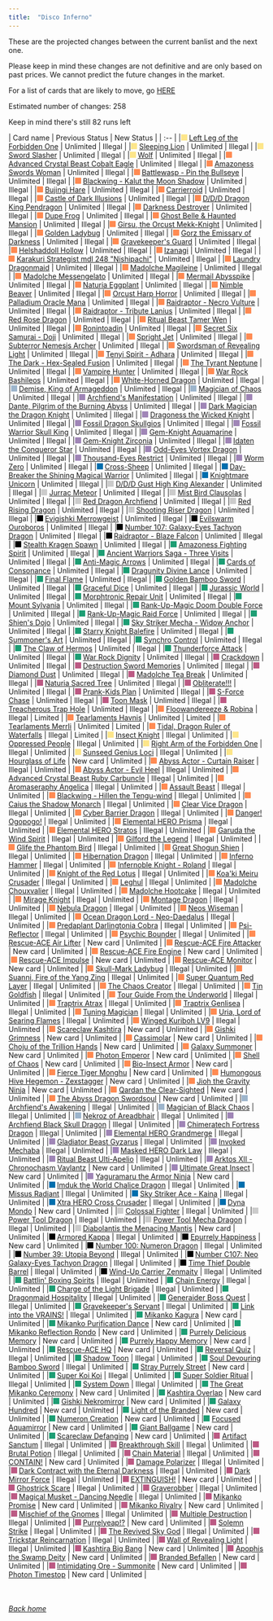 ```yaml
---
title:  "Disco Inferno"
---
```


These are the projected changes between the current banlist and the next one.

Please keep in mind these changes are not definitive and are only based on past prices. We cannot predict the future changes in the market.

For a list of cards that are likely to move, go [HERE](closeprices)

Estimated number of changes: 258

Keep in mind there's still 82 runs left

| Card name | Previous Status | New Status |
| :-- |
|<img src="assets/vanilla.png" alt="Normal Monster" width="12" height="12"/> [Left Leg of the Forbidden One](https://db.ygoprodeck.com/card/?search=Left%20Leg%20of%20the%20Forbidden%20One) | Unlimited | Illegal |
|<img src="assets/vanilla.png" alt="Normal Monster" width="12" height="12"/> [Sleeping Lion](https://db.ygoprodeck.com/card/?search=Sleeping%20Lion) | Unlimited | Illegal |
|<img src="assets/vanilla.png" alt="Normal Monster" width="12" height="12"/> [Sword Slasher](https://db.ygoprodeck.com/card/?search=Sword%20Slasher) | Unlimited | Illegal |
|<img src="assets/vanilla.png" alt="Normal Monster" width="12" height="12"/> [Wolf](https://db.ygoprodeck.com/card/?search=Wolf) | Unlimited | Illegal |
|<img src="assets/effect.png" alt="Effect Monster" width="12" height="12"/> [Advanced Crystal Beast Cobalt Eagle](https://db.ygoprodeck.com/card/?search=Advanced%20Crystal%20Beast%20Cobalt%20Eagle) | Unlimited | Illegal |
|<img src="assets/effect.png" alt="Effect Monster" width="12" height="12"/> [Amazoness Swords Woman](https://db.ygoprodeck.com/card/?search=Amazoness%20Swords%20Woman) | Unlimited | Illegal |
|<img src="assets/effect.png" alt="Effect Monster" width="12" height="12"/> [Battlewasp - Pin the Bullseye](https://db.ygoprodeck.com/card/?search=Battlewasp%20-%20Pin%20the%20Bullseye) | Unlimited | Illegal |
|<img src="assets/effect.png" alt="Effect Monster" width="12" height="12"/> [Blackwing - Kalut the Moon Shadow](https://db.ygoprodeck.com/card/?search=Blackwing%20-%20Kalut%20the%20Moon%20Shadow) | Unlimited | Illegal |
|<img src="assets/effect.png" alt="Effect Monster" width="12" height="12"/> [Bujingi Hare](https://db.ygoprodeck.com/card/?search=Bujingi%20Hare) | Unlimited | Illegal |
|<img src="assets/effect.png" alt="Effect Monster" width="12" height="12"/> [Carrierroid](https://db.ygoprodeck.com/card/?search=Carrierroid) | Unlimited | Illegal |
|<img src="assets/effect.png" alt="Effect Monster" width="12" height="12"/> [Castle of Dark Illusions](https://db.ygoprodeck.com/card/?search=Castle%20of%20Dark%20Illusions) | Unlimited | Illegal |
|<img src="assets/effect.png" alt="Effect Monster" width="12" height="12"/> [D/D/D Dragon King Pendragon](https://db.ygoprodeck.com/card/?search=D/D/D%20Dragon%20King%20Pendragon) | Unlimited | Illegal |
|<img src="assets/effect.png" alt="Effect Monster" width="12" height="12"/> [Darkness Destroyer](https://db.ygoprodeck.com/card/?search=Darkness%20Destroyer) | Unlimited | Illegal |
|<img src="assets/effect.png" alt="Effect Monster" width="12" height="12"/> [Dupe Frog](https://db.ygoprodeck.com/card/?search=Dupe%20Frog) | Unlimited | Illegal |
|<img src="assets/effect.png" alt="Effect Monster" width="12" height="12"/> [Ghost Belle & Haunted Mansion](https://db.ygoprodeck.com/card/?search=Ghost%20Belle%20%26%20Haunted%20Mansion) | Unlimited | Illegal |
|<img src="assets/effect.png" alt="Effect Monster" width="12" height="12"/> [Girsu, the Orcust Mekk-Knight](https://db.ygoprodeck.com/card/?search=Girsu,%20the%20Orcust%20Mekk-Knight) | Unlimited | Illegal |
|<img src="assets/effect.png" alt="Effect Monster" width="12" height="12"/> [Golden Ladybug](https://db.ygoprodeck.com/card/?search=Golden%20Ladybug) | Unlimited | Illegal |
|<img src="assets/effect.png" alt="Effect Monster" width="12" height="12"/> [Gorz the Emissary of Darkness](https://db.ygoprodeck.com/card/?search=Gorz%20the%20Emissary%20of%20Darkness) | Unlimited | Illegal |
|<img src="assets/effect.png" alt="Effect Monster" width="12" height="12"/> [Gravekeeper's Guard](https://db.ygoprodeck.com/card/?search=Gravekeeper's%20Guard) | Unlimited | Illegal |
|<img src="assets/effect.png" alt="Effect Monster" width="12" height="12"/> [Helshaddoll Hollow](https://db.ygoprodeck.com/card/?search=Helshaddoll%20Hollow) | Unlimited | Illegal |
|<img src="assets/effect.png" alt="Effect Monster" width="12" height="12"/> [Izanagi](https://db.ygoprodeck.com/card/?search=Izanagi) | Unlimited | Illegal |
|<img src="assets/effect.png" alt="Effect Monster" width="12" height="12"/> [Karakuri Strategist mdl 248 "Nishipachi"](https://db.ygoprodeck.com/card/?search=Karakuri%20Strategist%20mdl%20248%20"Nishipachi") | Unlimited | Illegal |
|<img src="assets/effect.png" alt="Effect Monster" width="12" height="12"/> [Laundry Dragonmaid](https://db.ygoprodeck.com/card/?search=Laundry%20Dragonmaid) | Unlimited | Illegal |
|<img src="assets/effect.png" alt="Effect Monster" width="12" height="12"/> [Madolche Magileine](https://db.ygoprodeck.com/card/?search=Madolche%20Magileine) | Unlimited | Illegal |
|<img src="assets/effect.png" alt="Effect Monster" width="12" height="12"/> [Madolche Messengelato](https://db.ygoprodeck.com/card/?search=Madolche%20Messengelato) | Unlimited | Illegal |
|<img src="assets/effect.png" alt="Effect Monster" width="12" height="12"/> [Mermail Abysspike](https://db.ygoprodeck.com/card/?search=Mermail%20Abysspike) | Unlimited | Illegal |
|<img src="assets/effect.png" alt="Effect Monster" width="12" height="12"/> [Naturia Eggplant](https://db.ygoprodeck.com/card/?search=Naturia%20Eggplant) | Unlimited | Illegal |
|<img src="assets/effect.png" alt="Effect Monster" width="12" height="12"/> [Nimble Beaver](https://db.ygoprodeck.com/card/?search=Nimble%20Beaver) | Unlimited | Illegal |
|<img src="assets/effect.png" alt="Effect Monster" width="12" height="12"/> [Orcust Harp Horror](https://db.ygoprodeck.com/card/?search=Orcust%20Harp%20Horror) | Unlimited | Illegal |
|<img src="assets/effect.png" alt="Effect Monster" width="12" height="12"/> [Palladium Oracle Mana](https://db.ygoprodeck.com/card/?search=Palladium%20Oracle%20Mana) | Unlimited | Illegal |
|<img src="assets/effect.png" alt="Effect Monster" width="12" height="12"/> [Raidraptor - Necro Vulture](https://db.ygoprodeck.com/card/?search=Raidraptor%20-%20Necro%20Vulture) | Unlimited | Illegal |
|<img src="assets/effect.png" alt="Effect Monster" width="12" height="12"/> [Raidraptor - Tribute Lanius](https://db.ygoprodeck.com/card/?search=Raidraptor%20-%20Tribute%20Lanius) | Unlimited | Illegal |
|<img src="assets/effect.png" alt="Effect Monster" width="12" height="12"/> [Red Rose Dragon](https://db.ygoprodeck.com/card/?search=Red%20Rose%20Dragon) | Unlimited | Illegal |
|<img src="assets/effect.png" alt="Effect Monster" width="12" height="12"/> [Ritual Beast Tamer Wen](https://db.ygoprodeck.com/card/?search=Ritual%20Beast%20Tamer%20Wen) | Unlimited | Illegal |
|<img src="assets/effect.png" alt="Effect Monster" width="12" height="12"/> [Ronintoadin](https://db.ygoprodeck.com/card/?search=Ronintoadin) | Unlimited | Illegal |
|<img src="assets/effect.png" alt="Effect Monster" width="12" height="12"/> [Secret Six Samurai - Doji](https://db.ygoprodeck.com/card/?search=Secret%20Six%20Samurai%20-%20Doji) | Unlimited | Illegal |
|<img src="assets/effect.png" alt="Effect Monster" width="12" height="12"/> [Spright Jet](https://db.ygoprodeck.com/card/?search=Spright%20Jet) | Unlimited | Illegal |
|<img src="assets/effect.png" alt="Effect Monster" width="12" height="12"/> [Subterror Nemesis Archer](https://db.ygoprodeck.com/card/?search=Subterror%20Nemesis%20Archer) | Unlimited | Illegal |
|<img src="assets/effect.png" alt="Effect Monster" width="12" height="12"/> [Swordsman of Revealing Light](https://db.ygoprodeck.com/card/?search=Swordsman%20of%20Revealing%20Light) | Unlimited | Illegal |
|<img src="assets/effect.png" alt="Effect Monster" width="12" height="12"/> [Tenyi Spirit - Adhara](https://db.ygoprodeck.com/card/?search=Tenyi%20Spirit%20-%20Adhara) | Unlimited | Illegal |
|<img src="assets/effect.png" alt="Effect Monster" width="12" height="12"/> [The Dark - Hex-Sealed Fusion](https://db.ygoprodeck.com/card/?search=The%20Dark%20-%20Hex-Sealed%20Fusion) | Unlimited | Illegal |
|<img src="assets/effect.png" alt="Effect Monster" width="12" height="12"/> [The Tyrant Neptune](https://db.ygoprodeck.com/card/?search=The%20Tyrant%20Neptune) | Unlimited | Illegal |
|<img src="assets/effect.png" alt="Effect Monster" width="12" height="12"/> [Vampire Hunter](https://db.ygoprodeck.com/card/?search=Vampire%20Hunter) | Unlimited | Illegal |
|<img src="assets/effect.png" alt="Effect Monster" width="12" height="12"/> [War Rock Bashileos](https://db.ygoprodeck.com/card/?search=War%20Rock%20Bashileos) | Unlimited | Illegal |
|<img src="assets/effect.png" alt="Effect Monster" width="12" height="12"/> [White-Horned Dragon](https://db.ygoprodeck.com/card/?search=White-Horned%20Dragon) | Unlimited | Illegal |
|<img src="assets/ritual.png" alt="Ritual Monster" width="12" height="12"/> [Demise, King of Armageddon](https://db.ygoprodeck.com/card/?search=Demise,%20King%20of%20Armageddon) | Unlimited | Illegal |
|<img src="assets/ritual.png" alt="Ritual Monster" width="12" height="12"/> [Magician of Chaos](https://db.ygoprodeck.com/card/?search=Magician%20of%20Chaos) | Unlimited | Illegal |
|<img src="assets/fusion.png" alt="XYZ Fusion" width="12" height="12"/> [Archfiend's Manifestation](https://db.ygoprodeck.com/card/?search=Archfiend's%20Manifestation) | Unlimited | Illegal |
|<img src="assets/fusion.png" alt="XYZ Fusion" width="12" height="12"/> [Dante, Pilgrim of the Burning Abyss](https://db.ygoprodeck.com/card/?search=Dante,%20Pilgrim%20of%20the%20Burning%20Abyss) | Unlimited | Illegal |
|<img src="assets/fusion.png" alt="XYZ Fusion" width="12" height="12"/> [Dark Magician the Dragon Knight](https://db.ygoprodeck.com/card/?search=Dark%20Magician%20the%20Dragon%20Knight) | Unlimited | Illegal |
|<img src="assets/fusion.png" alt="XYZ Fusion" width="12" height="12"/> [Dragoness the Wicked Knight](https://db.ygoprodeck.com/card/?search=Dragoness%20the%20Wicked%20Knight) | Unlimited | Illegal |
|<img src="assets/fusion.png" alt="XYZ Fusion" width="12" height="12"/> [Fossil Dragon Skullgios](https://db.ygoprodeck.com/card/?search=Fossil%20Dragon%20Skullgios) | Unlimited | Illegal |
|<img src="assets/fusion.png" alt="XYZ Fusion" width="12" height="12"/> [Fossil Warrior Skull King](https://db.ygoprodeck.com/card/?search=Fossil%20Warrior%20Skull%20King) | Unlimited | Illegal |
|<img src="assets/fusion.png" alt="XYZ Fusion" width="12" height="12"/> [Gem-Knight Aquamarine](https://db.ygoprodeck.com/card/?search=Gem-Knight%20Aquamarine) | Unlimited | Illegal |
|<img src="assets/fusion.png" alt="XYZ Fusion" width="12" height="12"/> [Gem-Knight Zirconia](https://db.ygoprodeck.com/card/?search=Gem-Knight%20Zirconia) | Unlimited | Illegal |
|<img src="assets/fusion.png" alt="XYZ Fusion" width="12" height="12"/> [Idaten the Conqueror Star](https://db.ygoprodeck.com/card/?search=Idaten%20the%20Conqueror%20Star) | Unlimited | Illegal |
|<img src="assets/fusion.png" alt="XYZ Fusion" width="12" height="12"/> [Odd-Eyes Vortex Dragon](https://db.ygoprodeck.com/card/?search=Odd-Eyes%20Vortex%20Dragon) | Unlimited | Illegal |
|<img src="assets/fusion.png" alt="XYZ Fusion" width="12" height="12"/> [Thousand-Eyes Restrict](https://db.ygoprodeck.com/card/?search=Thousand-Eyes%20Restrict) | Unlimited | Illegal |
|<img src="assets/fusion.png" alt="XYZ Fusion" width="12" height="12"/> [Worm Zero](https://db.ygoprodeck.com/card/?search=Worm%20Zero) | Unlimited | Illegal |
|<img src="assets/link.png" alt="Link Monster" width="12" height="12"/> [Cross-Sheep](https://db.ygoprodeck.com/card/?search=Cross-Sheep) | Unlimited | Illegal |
|<img src="assets/link.png" alt="Link Monster" width="12" height="12"/> [Day-Breaker the Shining Magical Warrior](https://db.ygoprodeck.com/card/?search=Day-Breaker%20the%20Shining%20Magical%20Warrior) | Unlimited | Illegal |
|<img src="assets/link.png" alt="Link Monster" width="12" height="12"/> [Knightmare Unicorn](https://db.ygoprodeck.com/card/?search=Knightmare%20Unicorn) | Unlimited | Illegal |
|<img src="assets/synchro.png" alt="Synchro Monster" width="12" height="12"/> [D/D/D Gust High King Alexander](https://db.ygoprodeck.com/card/?search=D/D/D%20Gust%20High%20King%20Alexander) | Unlimited | Illegal |
|<img src="assets/synchro.png" alt="Synchro Monster" width="12" height="12"/> [Jurrac Meteor](https://db.ygoprodeck.com/card/?search=Jurrac%20Meteor) | Unlimited | Illegal |
|<img src="assets/synchro.png" alt="Synchro Monster" width="12" height="12"/> [Mist Bird Clausolas](https://db.ygoprodeck.com/card/?search=Mist%20Bird%20Clausolas) | Unlimited | Illegal |
|<img src="assets/synchro.png" alt="Synchro Monster" width="12" height="12"/> [Red Dragon Archfiend](https://db.ygoprodeck.com/card/?search=Red%20Dragon%20Archfiend) | Unlimited | Illegal |
|<img src="assets/synchro.png" alt="Synchro Monster" width="12" height="12"/> [Red Rising Dragon](https://db.ygoprodeck.com/card/?search=Red%20Rising%20Dragon) | Unlimited | Illegal |
|<img src="assets/synchro.png" alt="Synchro Monster" width="12" height="12"/> [Shooting Riser Dragon](https://db.ygoprodeck.com/card/?search=Shooting%20Riser%20Dragon) | Unlimited | Illegal |
|<img src="assets/xyz.png" alt="XYZ Monster" width="12" height="12"/> [Evigishki Merrowgeist](https://db.ygoprodeck.com/card/?search=Evigishki%20Merrowgeist) | Unlimited | Illegal |
|<img src="assets/xyz.png" alt="XYZ Monster" width="12" height="12"/> [Evilswarm Ouroboros](https://db.ygoprodeck.com/card/?search=Evilswarm%20Ouroboros) | Unlimited | Illegal |
|<img src="assets/xyz.png" alt="XYZ Monster" width="12" height="12"/> [Number 107: Galaxy-Eyes Tachyon Dragon](https://db.ygoprodeck.com/card/?search=Number%20107:%20Galaxy-Eyes%20Tachyon%20Dragon) | Unlimited | Illegal |
|<img src="assets/xyz.png" alt="XYZ Monster" width="12" height="12"/> [Raidraptor - Blaze Falcon](https://db.ygoprodeck.com/card/?search=Raidraptor%20-%20Blaze%20Falcon) | Unlimited | Illegal |
|<img src="assets/xyz.png" alt="XYZ Monster" width="12" height="12"/> [Stealth Kragen Spawn](https://db.ygoprodeck.com/card/?search=Stealth%20Kragen%20Spawn) | Unlimited | Illegal |
|<img src="assets/spell.png" alt="Spell" width="12" height="12"/> [Amazoness Fighting Spirit](https://db.ygoprodeck.com/card/?search=Amazoness%20Fighting%20Spirit) | Unlimited | Illegal |
|<img src="assets/spell.png" alt="Spell" width="12" height="12"/> [Ancient Warriors Saga - Three Visits](https://db.ygoprodeck.com/card/?search=Ancient%20Warriors%20Saga%20-%20Three%20Visits) | Unlimited | Illegal |
|<img src="assets/spell.png" alt="Spell" width="12" height="12"/> [Anti-Magic Arrows](https://db.ygoprodeck.com/card/?search=Anti-Magic%20Arrows) | Unlimited | Illegal |
|<img src="assets/spell.png" alt="Spell" width="12" height="12"/> [Cards of Consonance](https://db.ygoprodeck.com/card/?search=Cards%20of%20Consonance) | Unlimited | Illegal |
|<img src="assets/spell.png" alt="Spell" width="12" height="12"/> [Dragunity Divine Lance](https://db.ygoprodeck.com/card/?search=Dragunity%20Divine%20Lance) | Unlimited | Illegal |
|<img src="assets/spell.png" alt="Spell" width="12" height="12"/> [Final Flame](https://db.ygoprodeck.com/card/?search=Final%20Flame) | Unlimited | Illegal |
|<img src="assets/spell.png" alt="Spell" width="12" height="12"/> [Golden Bamboo Sword](https://db.ygoprodeck.com/card/?search=Golden%20Bamboo%20Sword) | Unlimited | Illegal |
|<img src="assets/spell.png" alt="Spell" width="12" height="12"/> [Graceful Dice](https://db.ygoprodeck.com/card/?search=Graceful%20Dice) | Unlimited | Illegal |
|<img src="assets/spell.png" alt="Spell" width="12" height="12"/> [Jurassic World](https://db.ygoprodeck.com/card/?search=Jurassic%20World) | Unlimited | Illegal |
|<img src="assets/spell.png" alt="Spell" width="12" height="12"/> [Morphtronic Repair Unit](https://db.ygoprodeck.com/card/?search=Morphtronic%20Repair%20Unit) | Unlimited | Illegal |
|<img src="assets/spell.png" alt="Spell" width="12" height="12"/> [Mount Sylvania](https://db.ygoprodeck.com/card/?search=Mount%20Sylvania) | Unlimited | Illegal |
|<img src="assets/spell.png" alt="Spell" width="12" height="12"/> [Rank-Up-Magic Doom Double Force](https://db.ygoprodeck.com/card/?search=Rank-Up-Magic%20Doom%20Double%20Force) | Unlimited | Illegal |
|<img src="assets/spell.png" alt="Spell" width="12" height="12"/> [Rank-Up-Magic Raid Force](https://db.ygoprodeck.com/card/?search=Rank-Up-Magic%20Raid%20Force) | Unlimited | Illegal |
|<img src="assets/spell.png" alt="Spell" width="12" height="12"/> [Shien's Dojo](https://db.ygoprodeck.com/card/?search=Shien's%20Dojo) | Unlimited | Illegal |
|<img src="assets/spell.png" alt="Spell" width="12" height="12"/> [Sky Striker Mecha - Widow Anchor](https://db.ygoprodeck.com/card/?search=Sky%20Striker%20Mecha%20-%20Widow%20Anchor) | Unlimited | Illegal |
|<img src="assets/spell.png" alt="Spell" width="12" height="12"/> [Starry Knight Balefire](https://db.ygoprodeck.com/card/?search=Starry%20Knight%20Balefire) | Unlimited | Illegal |
|<img src="assets/spell.png" alt="Spell" width="12" height="12"/> [Summoner's Art](https://db.ygoprodeck.com/card/?search=Summoner's%20Art) | Unlimited | Illegal |
|<img src="assets/spell.png" alt="Spell" width="12" height="12"/> [Synchro Control](https://db.ygoprodeck.com/card/?search=Synchro%20Control) | Unlimited | Illegal |
|<img src="assets/spell.png" alt="Spell" width="12" height="12"/> [The Claw of Hermos](https://db.ygoprodeck.com/card/?search=The%20Claw%20of%20Hermos) | Unlimited | Illegal |
|<img src="assets/spell.png" alt="Spell" width="12" height="12"/> [Thunderforce Attack](https://db.ygoprodeck.com/card/?search=Thunderforce%20Attack) | Unlimited | Illegal |
|<img src="assets/spell.png" alt="Spell" width="12" height="12"/> [War Rock Dignity](https://db.ygoprodeck.com/card/?search=War%20Rock%20Dignity) | Unlimited | Illegal |
|<img src="assets/trap.png" alt="Trap" width="12" height="12"/> [Crackdown](https://db.ygoprodeck.com/card/?search=Crackdown) | Unlimited | Illegal |
|<img src="assets/trap.png" alt="Trap" width="12" height="12"/> [Destruction Sword Memories](https://db.ygoprodeck.com/card/?search=Destruction%20Sword%20Memories) | Unlimited | Illegal |
|<img src="assets/trap.png" alt="Trap" width="12" height="12"/> [Diamond Dust](https://db.ygoprodeck.com/card/?search=Diamond%20Dust) | Unlimited | Illegal |
|<img src="assets/trap.png" alt="Trap" width="12" height="12"/> [Madolche Tea Break](https://db.ygoprodeck.com/card/?search=Madolche%20Tea%20Break) | Unlimited | Illegal |
|<img src="assets/trap.png" alt="Trap" width="12" height="12"/> [Naturia Sacred Tree](https://db.ygoprodeck.com/card/?search=Naturia%20Sacred%20Tree) | Unlimited | Illegal |
|<img src="assets/trap.png" alt="Trap" width="12" height="12"/> [Obliterate!!!](https://db.ygoprodeck.com/card/?search=Obliterate!!!) | Unlimited | Illegal |
|<img src="assets/trap.png" alt="Trap" width="12" height="12"/> [Prank-Kids Plan](https://db.ygoprodeck.com/card/?search=Prank-Kids%20Plan) | Unlimited | Illegal |
|<img src="assets/trap.png" alt="Trap" width="12" height="12"/> [S-Force Chase](https://db.ygoprodeck.com/card/?search=S-Force%20Chase) | Unlimited | Illegal |
|<img src="assets/trap.png" alt="Trap" width="12" height="12"/> [Toon Mask](https://db.ygoprodeck.com/card/?search=Toon%20Mask) | Unlimited | Illegal |
|<img src="assets/trap.png" alt="Trap" width="12" height="12"/> [Treacherous Trap Hole](https://db.ygoprodeck.com/card/?search=Treacherous%20Trap%20Hole) | Unlimited | Illegal |
|<img src="assets/effect.png" alt="Effect Monster" width="12" height="12"/> [Floowandereeze & Robina](https://db.ygoprodeck.com/card/?search=Floowandereeze%20%26%20Robina) | Illegal | Limited |
|<img src="assets/effect.png" alt="Effect Monster" width="12" height="12"/> [Tearlaments Havnis](https://db.ygoprodeck.com/card/?search=Tearlaments%20Havnis) | Unlimited | Limited |
|<img src="assets/effect.png" alt="Effect Monster" width="12" height="12"/> [Tearlaments Merrli](https://db.ygoprodeck.com/card/?search=Tearlaments%20Merrli) | Unlimited | Limited |
|<img src="assets/effect.png" alt="Effect Monster" width="12" height="12"/> [Tidal, Dragon Ruler of Waterfalls](https://db.ygoprodeck.com/card/?search=Tidal,%20Dragon%20Ruler%20of%20Waterfalls) | Illegal | Limited |
|<img src="assets/vanilla.png" alt="Normal Monster" width="12" height="12"/> [Insect Knight](https://db.ygoprodeck.com/card/?search=Insect%20Knight) | Illegal | Unlimited |
|<img src="assets/vanilla.png" alt="Normal Monster" width="12" height="12"/> [Oppressed People](https://db.ygoprodeck.com/card/?search=Oppressed%20People) | Illegal | Unlimited |
|<img src="assets/vanilla.png" alt="Normal Monster" width="12" height="12"/> [Right Arm of the Forbidden One](https://db.ygoprodeck.com/card/?search=Right%20Arm%20of%20the%20Forbidden%20One) | Illegal | Unlimited |
|<img src="assets/vanilla.png" alt="Normal Monster" width="12" height="12"/> [Sunseed Genius Loci](https://db.ygoprodeck.com/card/?search=Sunseed%20Genius%20Loci) | Illegal | Unlimited |
|<img src="assets/vanilla.png" alt="Normal Monster" width="12" height="12"/> [Hourglass of Life](https://db.ygoprodeck.com/card/?search=Hourglass%20of%20Life) | New card | Unlimited |
|<img src="assets/effect.png" alt="Effect Monster" width="12" height="12"/> [Abyss Actor - Curtain Raiser](https://db.ygoprodeck.com/card/?search=Abyss%20Actor%20-%20Curtain%20Raiser) | Illegal | Unlimited |
|<img src="assets/effect.png" alt="Effect Monster" width="12" height="12"/> [Abyss Actor - Evil Heel](https://db.ygoprodeck.com/card/?search=Abyss%20Actor%20-%20Evil%20Heel) | Illegal | Unlimited |
|<img src="assets/effect.png" alt="Effect Monster" width="12" height="12"/> [Advanced Crystal Beast Ruby Carbuncle](https://db.ygoprodeck.com/card/?search=Advanced%20Crystal%20Beast%20Ruby%20Carbuncle) | Illegal | Unlimited |
|<img src="assets/effect.png" alt="Effect Monster" width="12" height="12"/> [Aromaseraphy Angelica](https://db.ygoprodeck.com/card/?search=Aromaseraphy%20Angelica) | Illegal | Unlimited |
|<img src="assets/effect.png" alt="Effect Monster" width="12" height="12"/> [Assault Beast](https://db.ygoprodeck.com/card/?search=Assault%20Beast) | Illegal | Unlimited |
|<img src="assets/effect.png" alt="Effect Monster" width="12" height="12"/> [Blackwing - Hillen the Tengu-wind](https://db.ygoprodeck.com/card/?search=Blackwing%20-%20Hillen%20the%20Tengu-wind) | Illegal | Unlimited |
|<img src="assets/effect.png" alt="Effect Monster" width="12" height="12"/> [Caius the Shadow Monarch](https://db.ygoprodeck.com/card/?search=Caius%20the%20Shadow%20Monarch) | Illegal | Unlimited |
|<img src="assets/effect.png" alt="Effect Monster" width="12" height="12"/> [Clear Vice Dragon](https://db.ygoprodeck.com/card/?search=Clear%20Vice%20Dragon) | Illegal | Unlimited |
|<img src="assets/effect.png" alt="Effect Monster" width="12" height="12"/> [Cyber Barrier Dragon](https://db.ygoprodeck.com/card/?search=Cyber%20Barrier%20Dragon) | Illegal | Unlimited |
|<img src="assets/effect.png" alt="Effect Monster" width="12" height="12"/> [Danger! Ogopogo!](https://db.ygoprodeck.com/card/?search=Danger!%20Ogopogo!) | Illegal | Unlimited |
|<img src="assets/effect.png" alt="Effect Monster" width="12" height="12"/> [Elemental HERO Prisma](https://db.ygoprodeck.com/card/?search=Elemental%20HERO%20Prisma) | Illegal | Unlimited |
|<img src="assets/effect.png" alt="Effect Monster" width="12" height="12"/> [Elemental HERO Stratos](https://db.ygoprodeck.com/card/?search=Elemental%20HERO%20Stratos) | Illegal | Unlimited |
|<img src="assets/effect.png" alt="Effect Monster" width="12" height="12"/> [Garuda the Wind Spirit](https://db.ygoprodeck.com/card/?search=Garuda%20the%20Wind%20Spirit) | Illegal | Unlimited |
|<img src="assets/effect.png" alt="Effect Monster" width="12" height="12"/> [Gilford the Legend](https://db.ygoprodeck.com/card/?search=Gilford%20the%20Legend) | Illegal | Unlimited |
|<img src="assets/effect.png" alt="Effect Monster" width="12" height="12"/> [Glife the Phantom Bird](https://db.ygoprodeck.com/card/?search=Glife%20the%20Phantom%20Bird) | Illegal | Unlimited |
|<img src="assets/effect.png" alt="Effect Monster" width="12" height="12"/> [Great Shogun Shien](https://db.ygoprodeck.com/card/?search=Great%20Shogun%20Shien) | Illegal | Unlimited |
|<img src="assets/effect.png" alt="Effect Monster" width="12" height="12"/> [Hibernation Dragon](https://db.ygoprodeck.com/card/?search=Hibernation%20Dragon) | Illegal | Unlimited |
|<img src="assets/effect.png" alt="Effect Monster" width="12" height="12"/> [Inferno Hammer](https://db.ygoprodeck.com/card/?search=Inferno%20Hammer) | Illegal | Unlimited |
|<img src="assets/effect.png" alt="Effect Monster" width="12" height="12"/> [Infernoble Knight - Roland](https://db.ygoprodeck.com/card/?search=Infernoble%20Knight%20-%20Roland) | Illegal | Unlimited |
|<img src="assets/effect.png" alt="Effect Monster" width="12" height="12"/> [Knight of the Red Lotus](https://db.ygoprodeck.com/card/?search=Knight%20of%20the%20Red%20Lotus) | Illegal | Unlimited |
|<img src="assets/effect.png" alt="Effect Monster" width="12" height="12"/> [Koa'ki Meiru Crusader](https://db.ygoprodeck.com/card/?search=Koa'ki%20Meiru%20Crusader) | Illegal | Unlimited |
|<img src="assets/effect.png" alt="Effect Monster" width="12" height="12"/> [Leghul](https://db.ygoprodeck.com/card/?search=Leghul) | Illegal | Unlimited |
|<img src="assets/effect.png" alt="Effect Monster" width="12" height="12"/> [Madolche Chouxvalier](https://db.ygoprodeck.com/card/?search=Madolche%20Chouxvalier) | Illegal | Unlimited |
|<img src="assets/effect.png" alt="Effect Monster" width="12" height="12"/> [Madolche Hootcake](https://db.ygoprodeck.com/card/?search=Madolche%20Hootcake) | Illegal | Unlimited |
|<img src="assets/effect.png" alt="Effect Monster" width="12" height="12"/> [Mirage Knight](https://db.ygoprodeck.com/card/?search=Mirage%20Knight) | Illegal | Unlimited |
|<img src="assets/effect.png" alt="Effect Monster" width="12" height="12"/> [Montage Dragon](https://db.ygoprodeck.com/card/?search=Montage%20Dragon) | Illegal | Unlimited |
|<img src="assets/effect.png" alt="Effect Monster" width="12" height="12"/> [Nebula Dragon](https://db.ygoprodeck.com/card/?search=Nebula%20Dragon) | Illegal | Unlimited |
|<img src="assets/effect.png" alt="Effect Monster" width="12" height="12"/> [Neos Wiseman](https://db.ygoprodeck.com/card/?search=Neos%20Wiseman) | Illegal | Unlimited |
|<img src="assets/effect.png" alt="Effect Monster" width="12" height="12"/> [Ocean Dragon Lord - Neo-Daedalus](https://db.ygoprodeck.com/card/?search=Ocean%20Dragon%20Lord%20-%20Neo-Daedalus) | Illegal | Unlimited |
|<img src="assets/effect.png" alt="Effect Monster" width="12" height="12"/> [Predaplant Darlingtonia Cobra](https://db.ygoprodeck.com/card/?search=Predaplant%20Darlingtonia%20Cobra) | Illegal | Unlimited |
|<img src="assets/effect.png" alt="Effect Monster" width="12" height="12"/> [Psi-Reflector](https://db.ygoprodeck.com/card/?search=Psi-Reflector) | Illegal | Unlimited |
|<img src="assets/effect.png" alt="Effect Monster" width="12" height="12"/> [Psychic Bounder](https://db.ygoprodeck.com/card/?search=Psychic%20Bounder) | Illegal | Unlimited |
|<img src="assets/effect.png" alt="Effect Monster" width="12" height="12"/> [Rescue-ACE Air Lifter](https://db.ygoprodeck.com/card/?search=Rescue-ACE%20Air%20Lifter) | New card | Unlimited |
|<img src="assets/effect.png" alt="Effect Monster" width="12" height="12"/> [Rescue-ACE Fire Attacker](https://db.ygoprodeck.com/card/?search=Rescue-ACE%20Fire%20Attacker) | New card | Unlimited |
|<img src="assets/effect.png" alt="Effect Monster" width="12" height="12"/> [Rescue-ACE Fire Engine](https://db.ygoprodeck.com/card/?search=Rescue-ACE%20Fire%20Engine) | New card | Unlimited |
|<img src="assets/effect.png" alt="Effect Monster" width="12" height="12"/> [Rescue-ACE Impulse](https://db.ygoprodeck.com/card/?search=Rescue-ACE%20Impulse) | New card | Unlimited |
|<img src="assets/effect.png" alt="Effect Monster" width="12" height="12"/> [Rescue-ACE Monitor](https://db.ygoprodeck.com/card/?search=Rescue-ACE%20Monitor) | New card | Unlimited |
|<img src="assets/effect.png" alt="Effect Monster" width="12" height="12"/> [Skull-Mark Ladybug](https://db.ygoprodeck.com/card/?search=Skull-Mark%20Ladybug) | Illegal | Unlimited |
|<img src="assets/effect.png" alt="Effect Monster" width="12" height="12"/> [Suanni, Fire of the Yang Zing](https://db.ygoprodeck.com/card/?search=Suanni,%20Fire%20of%20the%20Yang%20Zing) | Illegal | Unlimited |
|<img src="assets/effect.png" alt="Effect Monster" width="12" height="12"/> [Super Quantum Red Layer](https://db.ygoprodeck.com/card/?search=Super%20Quantum%20Red%20Layer) | Illegal | Unlimited |
|<img src="assets/effect.png" alt="Effect Monster" width="12" height="12"/> [The Chaos Creator](https://db.ygoprodeck.com/card/?search=The%20Chaos%20Creator) | Illegal | Unlimited |
|<img src="assets/effect.png" alt="Effect Monster" width="12" height="12"/> [Tin Goldfish](https://db.ygoprodeck.com/card/?search=Tin%20Goldfish) | Illegal | Unlimited |
|<img src="assets/effect.png" alt="Effect Monster" width="12" height="12"/> [Tour Guide From the Underworld](https://db.ygoprodeck.com/card/?search=Tour%20Guide%20From%20the%20Underworld) | Illegal | Unlimited |
|<img src="assets/effect.png" alt="Effect Monster" width="12" height="12"/> [Traptrix Atrax](https://db.ygoprodeck.com/card/?search=Traptrix%20Atrax) | Illegal | Unlimited |
|<img src="assets/effect.png" alt="Effect Monster" width="12" height="12"/> [Traptrix Genlisea](https://db.ygoprodeck.com/card/?search=Traptrix%20Genlisea) | Illegal | Unlimited |
|<img src="assets/effect.png" alt="Effect Monster" width="12" height="12"/> [Tuning Magician](https://db.ygoprodeck.com/card/?search=Tuning%20Magician) | Illegal | Unlimited |
|<img src="assets/effect.png" alt="Effect Monster" width="12" height="12"/> [Uria, Lord of Searing Flames](https://db.ygoprodeck.com/card/?search=Uria,%20Lord%20of%20Searing%20Flames) | Illegal | Unlimited |
|<img src="assets/effect.png" alt="Effect Monster" width="12" height="12"/> [Winged Kuriboh LV9](https://db.ygoprodeck.com/card/?search=Winged%20Kuriboh%20LV9) | Illegal | Unlimited |
|<img src="assets/effect.png" alt="Effect Monster" width="12" height="12"/> [Scareclaw Kashtira](https://db.ygoprodeck.com/card/?search=Scareclaw%20Kashtira) | New card | Unlimited |
|<img src="assets/effect.png" alt="Effect Monster" width="12" height="12"/> [Gishki Grimness](https://db.ygoprodeck.com/card/?search=Gishki%20Grimness) | New card | Unlimited |
|<img src="assets/effect.png" alt="Effect Monster" width="12" height="12"/> [Cassimolar](https://db.ygoprodeck.com/card/?search=Cassimolar) | New card | Unlimited |
|<img src="assets/effect.png" alt="Effect Monster" width="12" height="12"/> [Choju of the Trillion Hands](https://db.ygoprodeck.com/card/?search=Choju%20of%20the%20Trillion%20Hands) | New card | Unlimited |
|<img src="assets/effect.png" alt="Effect Monster" width="12" height="12"/> [Galaxy Summoner](https://db.ygoprodeck.com/card/?search=Galaxy%20Summoner) | New card | Unlimited |
|<img src="assets/effect.png" alt="Effect Monster" width="12" height="12"/> [Photon Emperor](https://db.ygoprodeck.com/card/?search=Photon%20Emperor) | New card | Unlimited |
|<img src="assets/effect.png" alt="Effect Monster" width="12" height="12"/> [Shell of Chaos](https://db.ygoprodeck.com/card/?search=Shell%20of%20Chaos) | New card | Unlimited |
|<img src="assets/effect.png" alt="Effect Monster" width="12" height="12"/> [Bio-Insect Armor](https://db.ygoprodeck.com/card/?search=Bio-Insect%20Armor) | New card | Unlimited |
|<img src="assets/effect.png" alt="Effect Monster" width="12" height="12"/> [Fierce Tiger Monghu](https://db.ygoprodeck.com/card/?search=Fierce%20Tiger%20Monghu) | New card | Unlimited |
|<img src="assets/effect.png" alt="Effect Monster" width="12" height="12"/> [Humongous Hive Hegemon - Zexstagger](https://db.ygoprodeck.com/card/?search=Humongous%20Hive%20Hegemon%20-%20Zexstagger) | New card | Unlimited |
|<img src="assets/effect.png" alt="Effect Monster" width="12" height="12"/> [Jioh the Gravity Ninja](https://db.ygoprodeck.com/card/?search=Jioh%20the%20Gravity%20Ninja) | New card | Unlimited |
|<img src="assets/effect.png" alt="Effect Monster" width="12" height="12"/> [Qardan the Clear-Sighted](https://db.ygoprodeck.com/card/?search=Qardan%20the%20Clear-Sighted) | New card | Unlimited |
|<img src="assets/effect.png" alt="Effect Monster" width="12" height="12"/> [The Abyss Dragon Swordsoul](https://db.ygoprodeck.com/card/?search=The%20Abyss%20Dragon%20Swordsoul) | New card | Unlimited |
|<img src="assets/ritual.png" alt="Ritual Monster" width="12" height="12"/> [Archfiend's Awakening](https://db.ygoprodeck.com/card/?search=Archfiend's%20Awakening) | Illegal | Unlimited |
|<img src="assets/ritual.png" alt="Ritual Monster" width="12" height="12"/> [Magician of Black Chaos](https://db.ygoprodeck.com/card/?search=Magician%20of%20Black%20Chaos) | Illegal | Unlimited |
|<img src="assets/ritual.png" alt="Ritual Monster" width="12" height="12"/> [Nekroz of Areadbhair](https://db.ygoprodeck.com/card/?search=Nekroz%20of%20Areadbhair) | Illegal | Unlimited |
|<img src="assets/fusion.png" alt="XYZ Fusion" width="12" height="12"/> [Archfiend Black Skull Dragon](https://db.ygoprodeck.com/card/?search=Archfiend%20Black%20Skull%20Dragon) | Illegal | Unlimited |
|<img src="assets/fusion.png" alt="XYZ Fusion" width="12" height="12"/> [Chimeratech Fortress Dragon](https://db.ygoprodeck.com/card/?search=Chimeratech%20Fortress%20Dragon) | Illegal | Unlimited |
|<img src="assets/fusion.png" alt="XYZ Fusion" width="12" height="12"/> [Elemental HERO Grandmerge](https://db.ygoprodeck.com/card/?search=Elemental%20HERO%20Grandmerge) | Illegal | Unlimited |
|<img src="assets/fusion.png" alt="XYZ Fusion" width="12" height="12"/> [Gladiator Beast Gyzarus](https://db.ygoprodeck.com/card/?search=Gladiator%20Beast%20Gyzarus) | Illegal | Unlimited |
|<img src="assets/fusion.png" alt="XYZ Fusion" width="12" height="12"/> [Invoked Mechaba](https://db.ygoprodeck.com/card/?search=Invoked%20Mechaba) | Illegal | Unlimited |
|<img src="assets/fusion.png" alt="XYZ Fusion" width="12" height="12"/> [Masked HERO Dark Law](https://db.ygoprodeck.com/card/?search=Masked%20HERO%20Dark%20Law) | Illegal | Unlimited |
|<img src="assets/fusion.png" alt="XYZ Fusion" width="12" height="12"/> [Ritual Beast Ulti-Apelio](https://db.ygoprodeck.com/card/?search=Ritual%20Beast%20Ulti-Apelio) | Illegal | Unlimited |
|<img src="assets/fusion.png" alt="XYZ Fusion" width="12" height="12"/> [Arktos XII - Chronochasm Vaylantz](https://db.ygoprodeck.com/card/?search=Arktos%20XII%20-%20Chronochasm%20Vaylantz) | New card | Unlimited |
|<img src="assets/fusion.png" alt="XYZ Fusion" width="12" height="12"/> [Ultimate Great Insect](https://db.ygoprodeck.com/card/?search=Ultimate%20Great%20Insect) | New card | Unlimited |
|<img src="assets/fusion.png" alt="XYZ Fusion" width="12" height="12"/> [Yaguramaru the Armor Ninja](https://db.ygoprodeck.com/card/?search=Yaguramaru%20the%20Armor%20Ninja) | New card | Unlimited |
|<img src="assets/link.png" alt="Link Monster" width="12" height="12"/> [Imduk the World Chalice Dragon](https://db.ygoprodeck.com/card/?search=Imduk%20the%20World%20Chalice%20Dragon) | Illegal | Unlimited |
|<img src="assets/link.png" alt="Link Monster" width="12" height="12"/> [Missus Radiant](https://db.ygoprodeck.com/card/?search=Missus%20Radiant) | Illegal | Unlimited |
|<img src="assets/link.png" alt="Link Monster" width="12" height="12"/> [Sky Striker Ace - Kaina](https://db.ygoprodeck.com/card/?search=Sky%20Striker%20Ace%20-%20Kaina) | Illegal | Unlimited |
|<img src="assets/link.png" alt="Link Monster" width="12" height="12"/> [Xtra HERO Cross Crusader](https://db.ygoprodeck.com/card/?search=Xtra%20HERO%20Cross%20Crusader) | Illegal | Unlimited |
|<img src="assets/link.png" alt="Link Monster" width="12" height="12"/> [Dyna Mondo](https://db.ygoprodeck.com/card/?search=Dyna%20Mondo) | New card | Unlimited |
|<img src="assets/synchro.png" alt="Synchro Monster" width="12" height="12"/> [Colossal Fighter](https://db.ygoprodeck.com/card/?search=Colossal%20Fighter) | Illegal | Unlimited |
|<img src="assets/synchro.png" alt="Synchro Monster" width="12" height="12"/> [Power Tool Dragon](https://db.ygoprodeck.com/card/?search=Power%20Tool%20Dragon) | Illegal | Unlimited |
|<img src="assets/synchro.png" alt="Synchro Monster" width="12" height="12"/> [Power Tool Mecha Dragon](https://db.ygoprodeck.com/card/?search=Power%20Tool%20Mecha%20Dragon) | Illegal | Unlimited |
|<img src="assets/synchro.png" alt="Synchro Monster" width="12" height="12"/> [Diabolantis the Menacing Mantis](https://db.ygoprodeck.com/card/?search=Diabolantis%20the%20Menacing%20Mantis) | New card | Unlimited |
|<img src="assets/xyz.png" alt="XYZ Monster" width="12" height="12"/> [Armored Kappa](https://db.ygoprodeck.com/card/?search=Armored%20Kappa) | Illegal | Unlimited |
|<img src="assets/xyz.png" alt="XYZ Monster" width="12" height="12"/> [Epurrely Happiness](https://db.ygoprodeck.com/card/?search=Epurrely%20Happiness) | New card | Unlimited |
|<img src="assets/xyz.png" alt="XYZ Monster" width="12" height="12"/> [Number 100: Numeron Dragon](https://db.ygoprodeck.com/card/?search=Number%20100:%20Numeron%20Dragon) | Illegal | Unlimited |
|<img src="assets/xyz.png" alt="XYZ Monster" width="12" height="12"/> [Number 39: Utopia Beyond](https://db.ygoprodeck.com/card/?search=Number%2039:%20Utopia%20Beyond) | Illegal | Unlimited |
|<img src="assets/xyz.png" alt="XYZ Monster" width="12" height="12"/> [Number C107: Neo Galaxy-Eyes Tachyon Dragon](https://db.ygoprodeck.com/card/?search=Number%20C107:%20Neo%20Galaxy-Eyes%20Tachyon%20Dragon) | Illegal | Unlimited |
|<img src="assets/xyz.png" alt="XYZ Monster" width="12" height="12"/> [Time Thief Double Barrel](https://db.ygoprodeck.com/card/?search=Time%20Thief%20Double%20Barrel) | Illegal | Unlimited |
|<img src="assets/xyz.png" alt="XYZ Monster" width="12" height="12"/> [Wind-Up Carrier Zenmaity](https://db.ygoprodeck.com/card/?search=Wind-Up%20Carrier%20Zenmaity) | Illegal | Unlimited |
|<img src="assets/spell.png" alt="Spell" width="12" height="12"/> [Battlin' Boxing Spirits](https://db.ygoprodeck.com/card/?search=Battlin'%20Boxing%20Spirits) | Illegal | Unlimited |
|<img src="assets/spell.png" alt="Spell" width="12" height="12"/> [Chain Energy](https://db.ygoprodeck.com/card/?search=Chain%20Energy) | Illegal | Unlimited |
|<img src="assets/spell.png" alt="Spell" width="12" height="12"/> [Charge of the Light Brigade](https://db.ygoprodeck.com/card/?search=Charge%20of%20the%20Light%20Brigade) | Illegal | Unlimited |
|<img src="assets/spell.png" alt="Spell" width="12" height="12"/> [Dragonmaid Hospitality](https://db.ygoprodeck.com/card/?search=Dragonmaid%20Hospitality) | Illegal | Unlimited |
|<img src="assets/spell.png" alt="Spell" width="12" height="12"/> [Generaider Boss Quest](https://db.ygoprodeck.com/card/?search=Generaider%20Boss%20Quest) | Illegal | Unlimited |
|<img src="assets/spell.png" alt="Spell" width="12" height="12"/> [Gravekeeper's Servant](https://db.ygoprodeck.com/card/?search=Gravekeeper's%20Servant) | Illegal | Unlimited |
|<img src="assets/spell.png" alt="Spell" width="12" height="12"/> [Link into the VRAINS!](https://db.ygoprodeck.com/card/?search=Link%20into%20the%20VRAINS!) | Illegal | Unlimited |
|<img src="assets/spell.png" alt="Spell" width="12" height="12"/> [Mikanko Kagura](https://db.ygoprodeck.com/card/?search=Mikanko%20Kagura) | New card | Unlimited |
|<img src="assets/spell.png" alt="Spell" width="12" height="12"/> [Mikanko Purification Dance](https://db.ygoprodeck.com/card/?search=Mikanko%20Purification%20Dance) | New card | Unlimited |
|<img src="assets/spell.png" alt="Spell" width="12" height="12"/> [Mikanko Reflection Rondo](https://db.ygoprodeck.com/card/?search=Mikanko%20Reflection%20Rondo) | New card | Unlimited |
|<img src="assets/spell.png" alt="Spell" width="12" height="12"/> [Purrely Delicious Memory](https://db.ygoprodeck.com/card/?search=Purrely%20Delicious%20Memory) | New card | Unlimited |
|<img src="assets/spell.png" alt="Spell" width="12" height="12"/> [Purrely Happy Memory](https://db.ygoprodeck.com/card/?search=Purrely%20Happy%20Memory) | New card | Unlimited |
|<img src="assets/spell.png" alt="Spell" width="12" height="12"/> [Rescue-ACE HQ](https://db.ygoprodeck.com/card/?search=Rescue-ACE%20HQ) | New card | Unlimited |
|<img src="assets/spell.png" alt="Spell" width="12" height="12"/> [Reversal Quiz](https://db.ygoprodeck.com/card/?search=Reversal%20Quiz) | Illegal | Unlimited |
|<img src="assets/spell.png" alt="Spell" width="12" height="12"/> [Shadow Toon](https://db.ygoprodeck.com/card/?search=Shadow%20Toon) | Illegal | Unlimited |
|<img src="assets/spell.png" alt="Spell" width="12" height="12"/> [Soul Devouring Bamboo Sword](https://db.ygoprodeck.com/card/?search=Soul%20Devouring%20Bamboo%20Sword) | Illegal | Unlimited |
|<img src="assets/spell.png" alt="Spell" width="12" height="12"/> [Stray Purrely Street](https://db.ygoprodeck.com/card/?search=Stray%20Purrely%20Street) | New card | Unlimited |
|<img src="assets/spell.png" alt="Spell" width="12" height="12"/> [Super Koi Koi](https://db.ygoprodeck.com/card/?search=Super%20Koi%20Koi) | Illegal | Unlimited |
|<img src="assets/spell.png" alt="Spell" width="12" height="12"/> [Super Soldier Ritual](https://db.ygoprodeck.com/card/?search=Super%20Soldier%20Ritual) | Illegal | Unlimited |
|<img src="assets/spell.png" alt="Spell" width="12" height="12"/> [System Down](https://db.ygoprodeck.com/card/?search=System%20Down) | Illegal | Unlimited |
|<img src="assets/spell.png" alt="Spell" width="12" height="12"/> [The Great Mikanko Ceremony](https://db.ygoprodeck.com/card/?search=The%20Great%20Mikanko%20Ceremony) | New card | Unlimited |
|<img src="assets/spell.png" alt="Spell" width="12" height="12"/> [Kashtira Overlap](https://db.ygoprodeck.com/card/?search=Kashtira%20Overlap) | New card | Unlimited |
|<img src="assets/spell.png" alt="Spell" width="12" height="12"/> [Gishki Nekromirror](https://db.ygoprodeck.com/card/?search=Gishki%20Nekromirror) | New card | Unlimited |
|<img src="assets/spell.png" alt="Spell" width="12" height="12"/> [Galaxy Hundred](https://db.ygoprodeck.com/card/?search=Galaxy%20Hundred) | New card | Unlimited |
|<img src="assets/spell.png" alt="Spell" width="12" height="12"/> [Light of the Branded](https://db.ygoprodeck.com/card/?search=Light%20of%20the%20Branded) | New card | Unlimited |
|<img src="assets/spell.png" alt="Spell" width="12" height="12"/> [Numeron Creation](https://db.ygoprodeck.com/card/?search=Numeron%20Creation) | New card | Unlimited |
|<img src="assets/spell.png" alt="Spell" width="12" height="12"/> [Focused Aquamirror](https://db.ygoprodeck.com/card/?search=Focused%20Aquamirror) | New card | Unlimited |
|<img src="assets/spell.png" alt="Spell" width="12" height="12"/> [Giant Ballgame](https://db.ygoprodeck.com/card/?search=Giant%20Ballgame) | New card | Unlimited |
|<img src="assets/spell.png" alt="Spell" width="12" height="12"/> [Scareclaw Defanging](https://db.ygoprodeck.com/card/?search=Scareclaw%20Defanging) | New card | Unlimited |
|<img src="assets/trap.png" alt="Trap" width="12" height="12"/> [Artifact Sanctum](https://db.ygoprodeck.com/card/?search=Artifact%20Sanctum) | Illegal | Unlimited |
|<img src="assets/trap.png" alt="Trap" width="12" height="12"/> [Breakthrough Skill](https://db.ygoprodeck.com/card/?search=Breakthrough%20Skill) | Illegal | Unlimited |
|<img src="assets/trap.png" alt="Trap" width="12" height="12"/> [Brutal Potion](https://db.ygoprodeck.com/card/?search=Brutal%20Potion) | Illegal | Unlimited |
|<img src="assets/trap.png" alt="Trap" width="12" height="12"/> [Chain Material](https://db.ygoprodeck.com/card/?search=Chain%20Material) | Illegal | Unlimited |
|<img src="assets/trap.png" alt="Trap" width="12" height="12"/> [CONTAIN!](https://db.ygoprodeck.com/card/?search=CONTAIN!) | New card | Unlimited |
|<img src="assets/trap.png" alt="Trap" width="12" height="12"/> [Damage Polarizer](https://db.ygoprodeck.com/card/?search=Damage%20Polarizer) | Illegal | Unlimited |
|<img src="assets/trap.png" alt="Trap" width="12" height="12"/> [Dark Contract with the Eternal Darkness](https://db.ygoprodeck.com/card/?search=Dark%20Contract%20with%20the%20Eternal%20Darkness) | Illegal | Unlimited |
|<img src="assets/trap.png" alt="Trap" width="12" height="12"/> [Dark Mirror Force](https://db.ygoprodeck.com/card/?search=Dark%20Mirror%20Force) | Illegal | Unlimited |
|<img src="assets/trap.png" alt="Trap" width="12" height="12"/> [EXTINGUISH!](https://db.ygoprodeck.com/card/?search=EXTINGUISH!) | New card | Unlimited |
|<img src="assets/trap.png" alt="Trap" width="12" height="12"/> [Ghostrick Scare](https://db.ygoprodeck.com/card/?search=Ghostrick%20Scare) | Illegal | Unlimited |
|<img src="assets/trap.png" alt="Trap" width="12" height="12"/> [Graverobber](https://db.ygoprodeck.com/card/?search=Graverobber) | Illegal | Unlimited |
|<img src="assets/trap.png" alt="Trap" width="12" height="12"/> [Magical Musket - Dancing Needle](https://db.ygoprodeck.com/card/?search=Magical%20Musket%20-%20Dancing%20Needle) | Illegal | Unlimited |
|<img src="assets/trap.png" alt="Trap" width="12" height="12"/> [Mikanko Promise](https://db.ygoprodeck.com/card/?search=Mikanko%20Promise) | New card | Unlimited |
|<img src="assets/trap.png" alt="Trap" width="12" height="12"/> [Mikanko Rivalry](https://db.ygoprodeck.com/card/?search=Mikanko%20Rivalry) | New card | Unlimited |
|<img src="assets/trap.png" alt="Trap" width="12" height="12"/> [Mischief of the Gnomes](https://db.ygoprodeck.com/card/?search=Mischief%20of%20the%20Gnomes) | Illegal | Unlimited |
|<img src="assets/trap.png" alt="Trap" width="12" height="12"/> [Multiple Destruction](https://db.ygoprodeck.com/card/?search=Multiple%20Destruction) | Illegal | Unlimited |
|<img src="assets/trap.png" alt="Trap" width="12" height="12"/> [Purrelyeap!?](https://db.ygoprodeck.com/card/?search=Purrelyeap!?) | New card | Unlimited |
|<img src="assets/trap.png" alt="Trap" width="12" height="12"/> [Solemn Strike](https://db.ygoprodeck.com/card/?search=Solemn%20Strike) | Illegal | Unlimited |
|<img src="assets/trap.png" alt="Trap" width="12" height="12"/> [The Revived Sky God](https://db.ygoprodeck.com/card/?search=The%20Revived%20Sky%20God) | Illegal | Unlimited |
|<img src="assets/trap.png" alt="Trap" width="12" height="12"/> [Trickstar Reincarnation](https://db.ygoprodeck.com/card/?search=Trickstar%20Reincarnation) | Illegal | Unlimited |
|<img src="assets/trap.png" alt="Trap" width="12" height="12"/> [Wall of Revealing Light](https://db.ygoprodeck.com/card/?search=Wall%20of%20Revealing%20Light) | Illegal | Unlimited |
|<img src="assets/trap.png" alt="Trap" width="12" height="12"/> [Kashtira Big Bang](https://db.ygoprodeck.com/card/?search=Kashtira%20Big%20Bang) | New card | Unlimited |
|<img src="assets/trap.png" alt="Trap" width="12" height="12"/> [Apophis the Swamp Deity](https://db.ygoprodeck.com/card/?search=Apophis%20the%20Swamp%20Deity) | New card | Unlimited |
|<img src="assets/trap.png" alt="Trap" width="12" height="12"/> [Branded Befallen](https://db.ygoprodeck.com/card/?search=Branded%20Befallen) | New card | Unlimited |
|<img src="assets/trap.png" alt="Trap" width="12" height="12"/> [Intimidating Ore - Summonite](https://db.ygoprodeck.com/card/?search=Intimidating%20Ore%20-%20Summonite) | New card | Unlimited |
|<img src="assets/trap.png" alt="Trap" width="12" height="12"/> [Photon Timestop](https://db.ygoprodeck.com/card/?search=Photon%20Timestop) | New card | Unlimited |

<br>

###### [Back home](index)